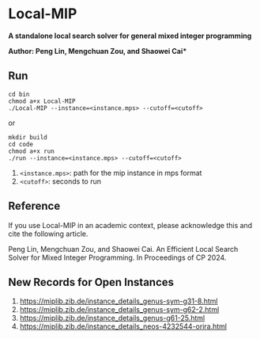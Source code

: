 # Local-MIP
**A standalone local search solver for general mixed integer programming**

**Author: Peng Lin, Mengchuan Zou, and Shaowei Cai\***

## Run
```
cd bin
chmod a+x Local-MIP
./Local-MIP --instance=<instance.mps> --cutoff=<cutoff>
```
or
```
mkdir build
cd code
chmod a+x run
./run --instance=<instance.mps> --cutoff=<cutoff>
```
1. `<instance.mps>`: path for the mip instance in mps format
2. `<cutoff>`: seconds to run


## Reference
If you use Local-MIP in an academic context, please acknowledge this and cite the following article.

Peng Lin, Mengchuan Zou, and Shaowei Cai. An Efficient Local Search Solver for Mixed Integer Programming. In Proceedings of CP 2024.

## New Records for Open Instances
1. https://miplib.zib.de/instance_details_genus-sym-g31-8.html
2. https://miplib.zib.de/instance_details_genus-sym-g62-2.html
3. https://miplib.zib.de/instance_details_genus-g61-25.html
4. https://miplib.zib.de/instance_details_neos-4232544-orira.html
